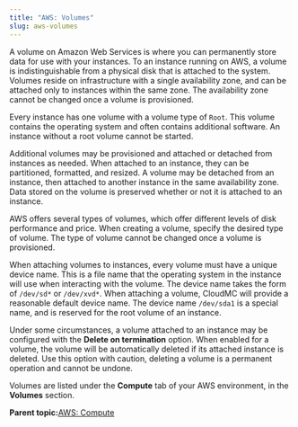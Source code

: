 ```yaml
---
title: "AWS: Volumes"
slug: aws-volumes
---
```



A volume on Amazon Web Services is where you can permanently store data for use with your instances. To an instance running on AWS, a volume is indistinguishable from a physical disk that is attached to the system. Volumes reside on infrastructure with a single availability zone, and can be attached only to instances within the same zone. The availability zone cannot be changed once a volume is provisioned.

Every instance has one volume with a volume type of `Root`. This volume contains the operating system and often contains additional software. An instance without a root volume cannot be started.

Additional volumes may be provisioned and attached or detached from instances as needed. When attached to an instance, they can be partitioned, formatted, and resized. A volume may be detached from an instance, then attached to another instance in the same availability zone. Data stored on the volume is preserved whether or not it is attached to an instance.

AWS offers several types of volumes, which offer different levels of disk performance and price. When creating a volume, specify the desired type of volume. The type of volume cannot be changed once a volume is provisioned.

When attaching volumes to instances, every volume must have a unique device name. This is a file name that the operating system in the instance will use when interacting with the volume. The device name takes the form of `/dev/sd*` or `/dev/xvd*`. When attaching a volume, CloudMC will provide a reasonable default device name. The device name `/dev/sda1` is a special name, and is reserved for the root volume of an instance.

Under some circumstances, a volume attached to an instance may be configured with the **Delete on termination** option. When enabled for a volume, the volume will be automatically deleted if its attached instance is deleted. Use this option with caution, deleting a volume is a permanent operation and cannot be undone.

Volumes are listed under the **Compute** tab of your AWS environment, in the **Volumes** section.

**Parent topic:**[AWS: Compute](aws-compute.md)

